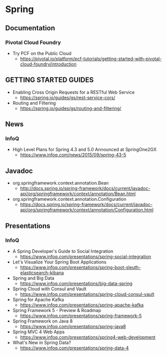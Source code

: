# Spring
## Documentation
### Pivotal Cloud Foundry
* Try PCF on the Public Cloud
  * https://pivotal.io/platform/pcf-tutorials/getting-started-with-pivotal-cloud-foundry/introduction

## GETTING STARTED GUIDES
* Enabling Cross Origin Requests for a RESTful Web Service
  * https://spring.io/guides/gs/rest-service-cors/
* Routing and Filtering
  * https://spring.io/guides/gs/routing-and-filtering/

## News
### InfoQ
* High Level Plans for Spring 4.3 and 5.0 Announced at SpringOne2GX
  * https://www.infoq.com/news/2015/09/spring-43-5

## Javadoc
* org.springframework.context.annotation.Bean
  * http://docs.spring.io/spring-framework/docs/current/javadoc-api/org/springframework/context/annotation/Bean.html
* org.springframework.context.annotation.Configuration
  * https://docs.spring.io/spring-framework/docs/current/javadoc-api/org/springframework/context/annotation/Configuration.html

## Presentations
### InfoQ
* A Spring Developer's Guide to Social Integration
  * https://www.infoq.com/presentations/spring-social-integration
* Let's Visualize Your Spring Boot Applications
  * https://www.infoq.com/presentations/spring-boot-sleuth-elasticsearch-kibana
* Spring and Big Data
  * https://www.infoq.com/presentations/big-data-spring
* Spring Cloud with Consul and Vault
  * https://www.infoq.com/presentations/spring-cloud-consul-vault
* Spring for Apache Kafka
  * https://www.infoq.com/presentations/spring-apache-kafka
* Spring Framework 5 - Preview & Roadmap
  * https://www.infoq.com/presentations/spring-framework-5
* Spring Framework on Java 8
  * https://www.infoq.com/presentations/spring-java8
* Spring MVC 4 Web Apps
  * https://www.infoq.com/presentations/spring4-web-development
* What's New in Spring Data?
  * https://www.infoq.com/presentations/spring-data-4

